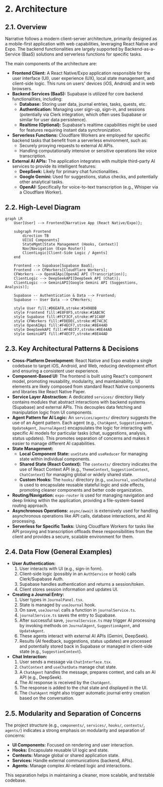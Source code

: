 # 2. Architecture

## 2.1. Overview
Narrative follows a modern client-server architecture, primarily designed as a mobile-first application with web capabilities, leveraging React Native and Expo. The backend functionalities are largely supported by Backend-as-a-Service (BaaS) solutions and serverless functions for specific tasks.

The main components of the architecture are:

*   **Frontend Client:** A React Native/Expo application responsible for the user interface (UI), user experience (UX), local state management, and client-side logic. This runs on users' devices (iOS, Android) and in web browsers.
*   **Backend Services (BaaS):** Supabase is utilized for core backend functionalities, including:
    *   **Database:** Storing user data, journal entries, tasks, quests, etc.
    *   **Authentication:** Managing user sign-up, sign-in, and sessions (potentially via Clerk integration, which often uses Supabase or similar for user data persistence).
    *   **Realtime (Optional):** Supabase's realtime capabilities might be used for features requiring instant data synchronization.
*   **Serverless Functions:** Cloudflare Workers are employed for specific backend tasks that benefit from a serverless environment, such as:
    *   Securely proxying requests to external AI APIs.
    *   Handling computationally intensive or sensitive operations like voice transcription.
*   **External AI APIs:** The application integrates with multiple third-party AI services to provide its intelligent features:
    *   **DeepSeek:** Likely for primary chat functionalities.
    *   **Google Gemini:** Used for suggestions, status checks, and potentially other analytical tasks.
    *   **OpenAI:** Specifically for voice-to-text transcription (e.g., Whisper via a Cloudflare Worker).

## 2.2. High-Level Diagram

```mermaid
graph LR
    User[User] --> Frontend{Narrative App (React Native/Expo)};

    subgraph Frontend
        direction TB
        UI[UI Components]
        StateMgmt[State Management (Hooks, Context)]
        Nav[Navigation (Expo Router)]
        ClientLogic[Client-Side Logic / Agents]
    end

    Frontend --> Supabase[Supabase BaaS];
    Frontend --> CFWorkers[Cloudflare Workers];
    CFWorkers --> OpenAIApi[OpenAI API (Transcription)];
    ClientLogic --> DeepSeekAPI[DeepSeek API (Chat)];
    ClientLogic --> GeminiAPI[Google Gemini API (Suggestions, Analysis)];

    Supabase -- Authentication & Data --> Frontend;
    Supabase -- User Data --> CFWorkers;

    style User fill:#D6EAF8,stroke:#3498DB
    style Frontend fill:#E8F8F5,stroke:#1ABC9C
    style Supabase fill:#FCF3CF,stroke:#F1C40F
    style CFWorkers fill:#FDEDEC,stroke:#E74C3C
    style OpenAIApi fill:#F4ECF7,stroke:#8E44AD
    style DeepSeekAPI fill:#F4ECF7,stroke:#8E44AD
    style GeminiAPI fill:#F4ECF7,stroke:#8E44AD
```

## 2.3. Key Architectural Patterns & Decisions

*   **Cross-Platform Development:** React Native and Expo enable a single codebase to target iOS, Android, and Web, reducing development effort and ensuring a consistent user experience.
*   **Component-Based UI:** The frontend is built using React's component model, promoting reusability, modularity, and maintainability. UI elements are likely composed from standard React Native components and libraries like React Native Paper.
*   **Service Layer Abstraction:** A dedicated `services/` directory likely contains modules that abstract interactions with backend systems (Supabase) and external APIs. This decouples data fetching and manipulation logic from UI components.
*   **Agent Pattern for AI Logic:** An `services/agents/` directory suggests the use of an Agent pattern. Each agent (e.g., `ChatAgent`, `SuggestionAgent`, `UpdateAgent`, `JournalAgent`) encapsulates the logic for interacting with specific AI models for particular tasks (chat, suggestions, analysis, status updates). This promotes separation of concerns and makes it easier to manage different AI capabilities.
*   **State Management:**
    *   **Local Component State:** `useState` and `useReducer` for managing state within individual components.
    *   **Shared State (React Context):** The `contexts/` directory indicates the use of React Context API (e.g., `ThemeContext`, `SuggestionContext`, `ChatContext`) for managing global or widely shared state.
    *   **Custom Hooks:** The `hooks/` directory (e.g., `useJournal`, `useChatData`) is used to encapsulate reusable stateful logic and side effects, promoting cleaner components and better code organization.
*   **Routing/Navigation:** `expo-router` is used for managing navigation and deep linking within the application, providing a file-system-based routing approach.
*   **Asynchronous Operations:** `async/await` is extensively used for handling asynchronous operations like API calls, database interactions, and AI processing.
*   **Serverless for Specific Tasks:** Using Cloudflare Workers for tasks like API proxying and transcription offloads these responsibilities from the client and provides a secure, scalable environment for them.

## 2.4. Data Flow (General Examples)

*   **User Authentication:**
    1.  User interacts with UI (e.g., sign-in form).
    2.  Client-side logic (possibly in an `AuthService` or hook) calls Clerk/Supabase Auth.
    3.  Supabase handles authentication and returns a session/token.
    4.  Client stores session information and updates UI.
*   **Creating a Journal Entry:**
    1.  User types in `JournalPanel.tsx`.
    2.  State is managed by `useJournal` hook.
    3.  On save, `useJournal` calls a function in `journalService.ts`.
    4.  `journalService.ts` saves the entry to Supabase.
    5.  After successful save, `journalService.ts` may trigger AI processing by invoking methods on `JournalAgent`, `SuggestionAgent`, and `UpdateAgent`.
    6.  These agents interact with external AI APIs (Gemini, DeepSeek).
    7.  Results (AI feedback, suggestions, status updates) are processed and potentially stored back in Supabase or managed in client-side state (e.g., `SuggestionContext`).
*   **Chat Interaction:**
    1.  User sends a message via `ChatInterface.tsx`.
    2.  `ChatContext` and `useChatData` manage chat state.
    3.  A `ChatAgent` handles the message, prepares context, and calls an AI API (e.g., DeepSeek).
    4.  The AI response is received by the `ChatAgent`.
    5.  The response is added to the chat state and displayed in the UI.
    6.  The `ChatAgent` might also trigger automatic journal entry creation based on the conversation.

## 2.5. Modularity and Separation of Concerns
The project structure (e.g., `components/`, `services/`, `hooks/`, `contexts/`, `agents/`) indicates a strong emphasis on modularity and separation of concerns:
*   **UI Components:** Focused on rendering and user interaction.
*   **Hooks:** Encapsulate reusable UI logic and state.
*   **Contexts:** Manage global or shared application state.
*   **Services:** Handle external communications (backend, APIs).
*   **Agents:** Manage complex AI-related logic and interactions.

This separation helps in maintaining a cleaner, more scalable, and testable codebase.
